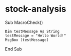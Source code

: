 # stock-analysis
Sub MacroCheck()

    Dim testMessage As String
    testMessage = "Hello World!"
    MsgBox (testMessage)
    
    

End Sub
